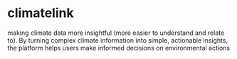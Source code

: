 # climatelink
making climate data more insightful (more easier to understand and relate to). By turning complex climate information into simple, actionable insights, the platform helps users make informed decisions on environmental actions
